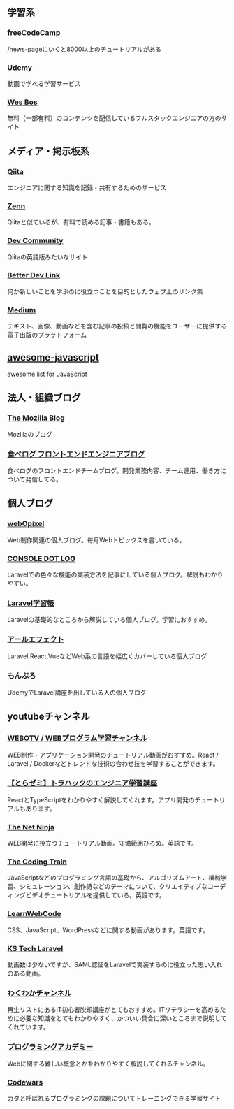 ## 学習系

### [freeCodeCamp](https://www.freecodecamp.org/)
/news-pageにいくと8000以上のチュートリアルがある

### [Udemy](https://www.udemy.com/)
動画で学べる学習サービス

### [Wes Bos](https://wesbos.com/)
無料（一部有料）のコンテンツを配信しているフルスタックエンジニアの方のサイト

## メディア・掲示板系
### [Qiita](https://qiita.com/)
エンジニアに関する知識を記録・共有するためのサービス

### [Zenn](https://zenn.dev/)
Qiitaと似ているが、有料で読める記事・書籍もある。

### [Dev Community](https://dev.to/)
Qiitaの英語版みたいなサイト　　

### [Better Dev Link](https://betterdev.link/)
何か新しいことを学ぶのに役立つことを目的としたウェブ上のリンク集

### [Medium](https://medium.com/)
テキスト、画像、動画などを含む記事の投稿と閲覧の機能をユーザーに提供する電子出版のプラットフォーム

## [awesome-javascript](https://github.com/sorrycc/awesome-javascript)
awesome list for JavaScript

## 法人・組織ブログ
### [The Mozilla Blog](https://blog.mozilla.org/en/)
Mozillaのブログ

### [食べログ フロントエンドエンジニアブログ](https://note.com/tabelog_frontend/)
食べログのフロントエンドチームブログ。開発業務内容、チーム運用、働き方について発信してる。

## 個人ブログ
### [webOpixel](https://www.webopixel.net/)
Web制作関連の個人ブログ。毎月Webトピックスを書いている。

### [CONSOLE DOT LOG](https://blog.capilano-fw.com/)
Laravelでの色々な機能の実装方法を記事にしている個人ブログ。解説もわかりやすい。

### [Laravel学習帳](https://laraweb.net/)
Laravelの基礎的なところから解説している個人ブログ。学習におすすめ。

### [アールエフェクト](https://reffect.co.jp/)
Laravel,React,VueなどWeb系の言語を幅広くカバーしている個人ブログ

### [もんぷろ](https://coinbaby8.com/)
UdemyでLaravel講座を出している人の個人ブログ

## youtubeチャンネル
### [WEBOTV / WEBプログラム学習チャンネル](https://www.youtube.com/channel/UCcDY8GkKPSOK_6frk9zZuHA)
WEB制作・アプリケーション開発のチュートリアル動画がおすすめ。React / Laravel / Dockerなどトレンドな技術の合わせ技を学習することができます。

### [【とらゼミ】トラハックのエンジニア学習講座](https://www.youtube.com/user/1492tiger)
ReactとTypeScriptをわかりやすく解説してくれます。アプリ開発のチュートリアルもあります。

### [The Net Ninja](https://www.youtube.com/c/TheNetNinja/featured)
WEB開発に役立つチュートリアル動画。守備範囲ひろめ。英語です。

### [The Coding Train](https://www.youtube.com/c/TheCodingTrain/about)
JavaScriptなどのプログラミング言語の基礎から、アルゴリズムアート、機械学習、シミュレーション、創作詩などのテーマについて、クリエイティブなコーディングビデオチュートリアルを提供している。英語です。

### [LearnWebCode](https://www.youtube.com/user/LearnWebCode/about)
CSS、JavaScript、WordPressなどに関する動画があります。英語です。

### [KS Tech Laravel](https://www.youtube.com/channel/UCvy80urz00wgGAuscyzhg9A)
動画数は少ないですが、SAML認証をLaravelで実装するのに役立った思い入れのある動画。

### [わくわかチャンネル](https://www.youtube.com/channel/UCiZjNcl9OYvSUGKl9MX4eIA)
再生リストにあるIT初心者脱却講座がとてもおすすめ。ITリテラシーを高めるために必要な知識をとてもわかりやすく、かついい具合に深いところまで説明してくれています。

### [プログラミングアカデミー](https://www.youtube.com/c/TheNetNinja/featured)
Webに関する難しい概念とかをわかりやすく解説してくれるチャンネル。

### [Codewars](https://www.codewars.com/)
カタと呼ばれるプログラミングの課題についてトレーニングできる学習サイト
